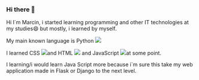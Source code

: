 ### Hi there 👋


<!-- **ycine/ycine** is a ✨ _special_ ✨ repository because its `README.md` (this file) appears on your GitHub profile. -->


 Hi I`m Marcin, i started learning programming and other IT technologies at my studies😄 but mostly, i learned by myself.
 
 My main known language is Python <img src="https://www.google.com/url?sa=i&url=https%3A%2F%2Fwww.iconfinder.com%2Ficons%2F4518857%2Fpython_icon&psig=AOvVaw2YVtPw0T1STneHmJ6_ZMdH&ust=1669927642471000&source=images&cd=vfe&ved=0CA8QjRxqFwoTCJjYorHj1vsCFQAAAAAdAAAAABAE" >

 I learned CSS  <img src="https://www.google.com/url?sa=i&url=https%3A%2F%2Fwww.flaticon.com%2Ffree-icon%2Fcss-3_732190&psig=AOvVaw3fx2Wt6ZRXFwq0wrxB-bVy&ust=1669927844862000&source=images&cd=vfe&ved=0CBAQjRxqFwoTCIDp9pHk1vsCFQAAAAAdAAAAABAE" >and HTML <img src="https://cdn-icons-png.flaticon.com/512/732/732212.png" > and JavaScript  <img src="https://cdn-icons-png.flaticon.com/512/5968/5968292.png" >at some point.
 
 I learning/i would learn Java Script more because i`m sure this take my web application made in Flask or Django to the next level.
 
